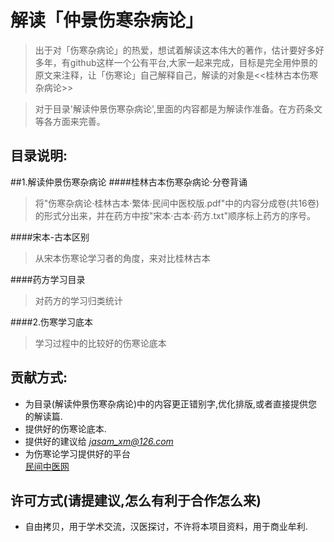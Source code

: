 解读「仲景伤寒杂病论」
===========
>出于对「伤寒杂病论」的热爱，想试着解读这本伟大的著作，估计要好多好多年，有github这样一个公有平台,大家一起来完成，目标是完全用仲景的原文来注释，让「伤寒论」自己解释自己，解读的对象是<<桂林古本伤寒杂病论>>

>对于目录'解读仲景伤寒杂病论',里面的内容都是为解读作准备。在方药条文等各方面来完善。

目录说明: 
------------
##1.解读仲景伤寒杂病论
####桂林古本伤寒杂病论·分卷背诵
>将"伤寒杂病论·桂林古本·繁体·民间中医校版.pdf"中的内容分成卷(共16卷)的形式分出来，并在药方中按"宋本·古本·药方.txt"顺序标上药方的序号。
 
####宋本-古本区别
>从宋本伤寒论学习者的角度，来对比桂林古本

####药方学习目录
>对药方的学习归类统计

####2.伤寒学习底本
>学习过程中的比较好的伤寒论底本

贡献方式:
------------
* 为目录(解读仲景伤寒杂病论)中的内容更正错别字,优化排版,或者直接提供您的解读篇.
* 提供好的伤寒论底本.
* 提供好的建议给 *jasam_xm@126.com*
* 为伤寒论学习提供好的平台  
[民间中医网](http://www.ngotcm.com/forum/)

许可方式(请提建议,怎么有利于合作怎么来)
---------------
* 自由拷贝，用于学术交流，汉医探讨，不许将本项目资料，用于商业牟利.


